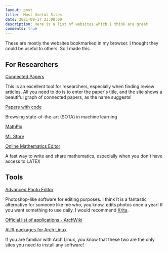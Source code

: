 ```yaml
---
layout: post
title:  Most Useful Sites 
date: 2021-09-17 23:00:00
description: Here is a list of websites which I think are great
comments: true
---
```


These are mostly the websites bookmarked in my browser. I thought they could be useful to others. So I made this.

## For Researchers

[Connected Papers](http://connectedpapers.com)

This is an excellent tool for researchers, especially when finding review articles. All you need to do is to enter the paper's title, and the site shows a beautiful graph of connected papers, as the name suggests!

[Papers with code](https://paperswithcode.com)

Browsing state-of-the-art (SOTA) in machine learning

[MathPix](https://mathpix.com/)

[ML Story](https://mlstory.org/)

[Online Mathematics Editor](https://www.mathcha.io/)

A fast way to write and share mathematics, especially when you don't have access to LATEX

## Tools

[Advanced Photo Editor](https://photopea.com)

Photoshop-like software for editing purposes. I think It is a fantastic alternative for someone like me who, you know, edits photos once a year! If you want something to use daily, I would recommend [Krita](https://krita.org/en/).

[Official list of applications - ArchWiki](https://wiki.archlinux.org/title/List_of_applications)

[AUR packages for Arch Linux](https://aur.archlinux.org/packages/)

If you are familiar with Arch Linux, you know that these two are the only sites you need to install any software!
